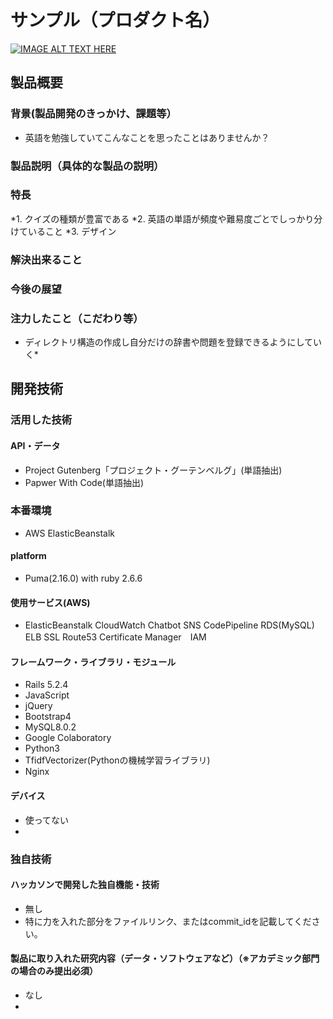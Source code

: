 # サンプル（プロダクト名）

[![IMAGE ALT TEXT HERE](https://jphacks.com/wp-content/uploads/2020/09/JPHACKS2020_ogp.jpg)](https://www.youtube.com/watch?v=G5rULR53uMk)

## 製品概要
### 背景(製品開発のきっかけ、課題等）
- 英語を勉強していてこんなことを思ったことはありませんか？
### 製品説明（具体的な製品の説明）
### 特長
*1. クイズの種類が豊富である
*2. 英語の単語が頻度や難易度ごとでしっかり分けていること
*3. デザイン


### 解決出来ること
### 今後の展望
### 注力したこと（こだわり等）
* ディレクトリ構造の作成し自分だけの辞書や問題を登録できるようにしていく* 

## 開発技術
### 活用した技術
#### API・データ
* Project Gutenberg「プロジェクト・グーテンベルグ」(単語抽出)
* Papwer With Code(単語抽出)

### 本番環境　
* AWS ElasticBeanstalk
#### platform
* Puma(2.16.0) with ruby 2.6.6
#### 使用サービス(AWS)
* ElasticBeanstalk CloudWatch Chatbot SNS CodePipeline RDS(MySQL) ELB SSL Route53 Certificate Manager　IAM
#### フレームワーク・ライブラリ・モジュール
* Rails 5.2.4
* JavaScript
* jQuery
* Bootstrap4
* MySQL8.0.2
* Google Colaboratory
* Python3
* TfidfVectorizer(Pythonの機械学習ライブラリ)
* Nginx
#### デバイス
* 使ってない
* 

### 独自技術
#### ハッカソンで開発した独自機能・技術
* 無し
* 特に力を入れた部分をファイルリンク、またはcommit_idを記載してください。
 
#### 製品に取り入れた研究内容（データ・ソフトウェアなど）（※アカデミック部門の場合のみ提出必須）
* なし
*

